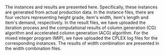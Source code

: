 The instances and results are presented here.
Specifically, these instances are generated from actual production data.
In the instance files, there are four vectors representing height grade, item's width, item's length and item's demand, respectively.
In the result files, we have uploaded the iteration process and the computational results of column generation (CG) algorithm and accelerated column generation (ACG) algorithm.
For the mixed integer program (MIP), we have uploaded the CPLEX log files for the corresponding instances.
The results of width combination are presented in the width combination files.
